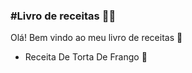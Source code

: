 ### #Livro de receitas :man_cook:

Olá! Bem vindo ao meu livro de receitas :facepunch:

- Receita De Torta De Frango :facepunch:

  
